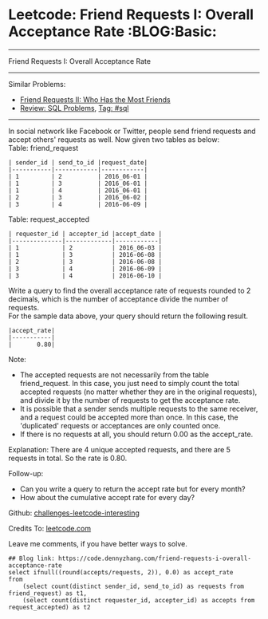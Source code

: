# Leetcode: Friend Requests I: Overall Acceptance Rate     :BLOG:Basic:


---

Friend Requests I: Overall Acceptance Rate  

---

Similar Problems:  
-   [Friend Requests II: Who Has the Most Friends](https://code.dennyzhang.com/friend-requests-ii-who-has-the-most-friends)
-   [Review: SQL Problems](https://code.dennyzhang.com/review-sql), [Tag: #sql](https://code.dennyzhang.com/tag/sql)

---

In social network like Facebook or Twitter, people send friend requests and accept others' requests as well. Now given two tables as below:  
Table: friend\_request  

    | sender_id | send_to_id |request_date|
    |-----------|------------|------------|
    | 1         | 2          | 2016_06-01 |
    | 1         | 3          | 2016_06-01 |
    | 1         | 4          | 2016_06-01 |
    | 2         | 3          | 2016_06-02 |
    | 3         | 4          | 2016-06-09 |

Table: request\_accepted  

    | requester_id | accepter_id |accept_date |
    |--------------|-------------|------------|
    | 1            | 2           | 2016_06-03 |
    | 1            | 3           | 2016-06-08 |
    | 2            | 3           | 2016-06-08 |
    | 3            | 4           | 2016-06-09 |
    | 3            | 4           | 2016-06-10 |

Write a query to find the overall acceptance rate of requests rounded to 2 decimals, which is the number of acceptance divide the number of requests.  
For the sample data above, your query should return the following result.  

    |accept_rate|
    |-----------|
    |       0.80|

Note:  
-   The accepted requests are not necessarily from the table friend\_request. In this case, you just need to simply count the total accepted requests (no matter whether they are in the original requests), and divide it by the number of requests to get the acceptance rate.
-   It is possible that a sender sends multiple requests to the same receiver, and a request could be accepted more than once. In this case, the 'duplicated' requests or acceptances are only counted once.
-   If there is no requests at all, you should return 0.00 as the accept\_rate.

Explanation: There are 4 unique accepted requests, and there are 5 requests in total. So the rate is 0.80.  

Follow-up:  
-   Can you write a query to return the accept rate but for every month?
-   How about the cumulative accept rate for every day?

Github: [challenges-leetcode-interesting](https://github.com/DennyZhang/challenges-leetcode-interesting/tree/master/friend-requests-i-overall-acceptance-rate)  

Credits To: [leetcode.com](https://leetcode.com/problems/friend-requests-i-overall-acceptance-rate/description/)  

Leave me comments, if you have better ways to solve.  

    ## Blog link: https://code.dennyzhang.com/friend-requests-i-overall-acceptance-rate
    select ifnull((round(accepts/requests, 2)), 0.0) as accept_rate
    from
        (select count(distinct sender_id, send_to_id) as requests from friend_request) as t1,
        (select count(distinct requester_id, accepter_id) as accepts from request_accepted) as t2